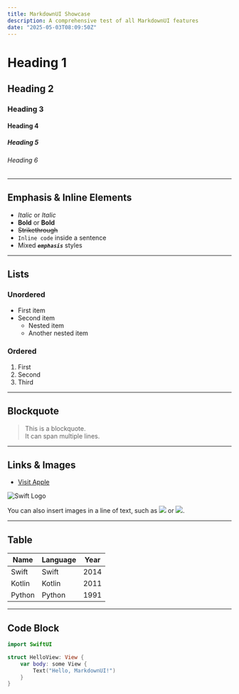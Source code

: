 ```yaml
---
title: MarkdownUI Showcase
description: A comprehensive test of all MarkdownUI features
date: "2025-05-03T08:09:50Z"
---
```


# Heading 1

## Heading 2

### Heading 3

#### Heading 4

##### Heading 5

###### Heading 6

---

## Emphasis & Inline Elements

- *Italic* or _Italic_
- **Bold** or __Bold__
- ~~Strikethrough~~
- `Inline code` inside a sentence
- Mixed _**`emphasis`**_ styles

---

## Lists

### Unordered

- First item
- Second item
  - Nested item
  - Another nested item

### Ordered

1. First
2. Second
3. Third

---

## Blockquote

> This is a blockquote.  
> It can span multiple lines.

---

## Links & Images

- [Visit Apple](https://apple.com)

![Swift Logo](https://swift.org/assets/images/swift.svg)

You can also insert images in a line of text, such as
    ![](https://picsum.photos/id/237/50/25) or
    ![](https://picsum.photos/id/433/50/25).

---

## Table

| Name     | Language | Year |
|----------|----------|------|
| Swift    | Swift    | 2014 |
| Kotlin   | Kotlin   | 2011 |
| Python   | Python   | 1991 |

---

## Code Block

```swift
import SwiftUI

struct HelloView: View {
    var body: some View {
        Text("Hello, MarkdownUI!")
    }
}
